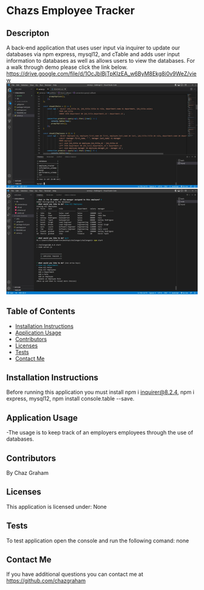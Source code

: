 # Chazs Employee Tracker

## Descripton
A back-end application that uses user input via inquirer to update our databases via npm express, mysql12, and cTable and adds user input information to databases as well as allows users to view the databases. For a walk through demo please click the link below.
https://drive.google.com/file/d/1OcJbIBjTpKIzEA_w6ByM8Ekg8i0v9WeZ/view
![](./assests/images/employee2.jpg)
![](./assests/images/employee1.jpg)
## Table of Contents
  * [Installation Instructions](#installation-instructions)
  * [Application Usage](#application-usage)
  * [Contributors](#contributors)
  * [Licenses](#licenses)
  * [Tests](#tests)
  * [Contact Me](#contact-me)

## Installation Instructions
Before running this application you must install npm i inquirer@8.2.4, npm i express, mysql12, npm install console.table --save.

## Application Usage
-The usage is to keep track of an employers employees through the use of databases.

## Contributors
By Chaz Graham

## Licenses
This application is licensed under: None

## Tests
To test application open the console and run the following comand: none

## Contact Me
If you have additional questions you can contact me at https://github.com/chazgraham